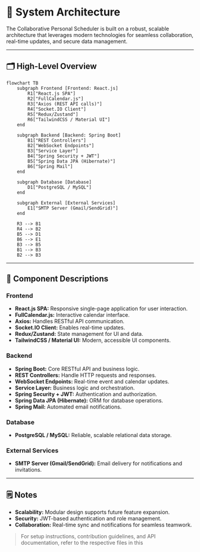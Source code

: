 # 📐 System Architecture

The Collaborative Personal Scheduler is built on a robust, scalable architecture that leverages modern technologies for seamless collaboration, real-time updates, and secure data management.

---

## 🗂️ High-Level Overview

```mermaid
flowchart TB
    subgraph Frontend [Frontend: React.js]
        R1["React.js SPA"]
        R2["FullCalendar.js"]
        R3["Axios (REST API calls)"]
        R4["Socket.IO Client"]
        R5["Redux/Zustand"]
        R6["TailwindCSS / Material UI"]
    end

    subgraph Backend [Backend: Spring Boot]
        B1["REST Controllers"]
        B2["WebSocket Endpoints"]
        B3["Service Layer"]
        B4["Spring Security + JWT"]
        B5["Spring Data JPA (Hibernate)"]
        B6["Spring Mail"]
    end

    subgraph Database [Database]
        D1["PostgreSQL / MySQL"]
    end

    subgraph External [External Services]
        E1["SMTP Server (Gmail/SendGrid)"]
    end

    R3 --> B1
    R4 --> B2
    B5 --> D1
    B6 --> E1
    B3 --> B5
    B1 --> B3
    B2 --> B3
```

---

## 📝 Component Descriptions

### **Frontend**

- **React.js SPA:** Responsive single-page application for user interaction.
- **FullCalendar.js:** Interactive calendar interface.
- **Axios:** Handles RESTful API communication.
- **Socket.IO Client:** Enables real-time updates.
- **Redux/Zustand:** State management for UI and data.
- **TailwindCSS / Material UI:** Modern, accessible UI components.

### **Backend**

- **Spring Boot:** Core RESTful API and business logic.
- **REST Controllers:** Handle HTTP requests and responses.
- **WebSocket Endpoints:** Real-time event and calendar updates.
- **Service Layer:** Business logic and orchestration.
- **Spring Security + JWT:** Authentication and authorization.
- **Spring Data JPA (Hibernate):** ORM for database operations.
- **Spring Mail:** Automated email notifications.

### **Database**

- **PostgreSQL / MySQL:** Reliable, scalable relational data storage.

### **External Services**

- **SMTP Server (Gmail/SendGrid):** Email delivery for notifications and invitations.

---

## 🗒️ Notes

- **Scalability:** Modular design supports future feature expansion.
- **Security:** JWT-based authentication and role management.
- **Collaboration:** Real-time sync and notifications for seamless teamwork.

> For setup instructions, contribution guidelines, and API documentation, refer to the respective files in this
